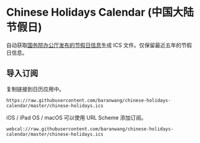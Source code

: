 # Chinese Holidays Calendar (中国大陆节假日)

自动获取[国务院办公厅发布的节假日信息](http://sousuo.gov.cn/s.htm?q=年部分节假日安排的通知&t=paper&n=5&searchfield=title&sort=pubtime&sortType=1)生成 ICS 文件。仅保留最近五年的节假日信息。

## 导入订阅

复制链接到日历应用中。

```
https://raw.githubusercontent.com/baranwang/chinese-holidays-calendar/master/chinese-holidays.ics
```

iOS / iPad OS / macOS 可以使用 URL Scheme 添加订阅。

```
webcal://raw.githubusercontent.com/baranwang/chinese-holidays-calendar/master/chinese-holidays.ics
```
